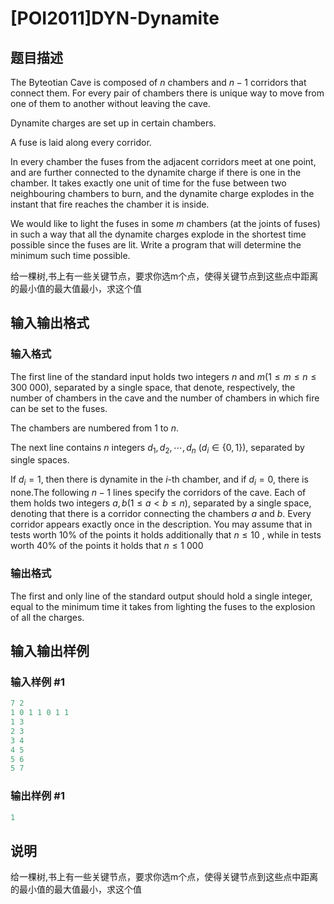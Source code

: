 # [POI2011]DYN-Dynamite

## 题目描述

The Byteotian Cave is composed of $n$ chambers and $n-1$ corridors that connect them. For every pair of chambers there is unique way to move from one of them to another without leaving the cave.

Dynamite charges are set up in certain chambers.

A fuse is laid along every corridor.

In every chamber the fuses from the adjacent corridors meet at one point, and are further connected to the dynamite charge if there is one in the chamber. It takes exactly one unit of time for the fuse between two neighbouring chambers to burn, and the dynamite charge explodes in the instant that fire reaches the chamber it is inside.

We would like to light the fuses in some $m$ chambers (at the joints of fuses) in such a way that all the dynamite charges explode in the shortest time possible since the fuses are lit. Write a program that will determine the minimum such time possible.

给一棵树,书上有一些关键节点，要求你选m个点，使得关键节点到这些点中距离的最小值的最大值最小，求这个值

## 输入输出格式

### 输入格式

The first line of the standard input holds two integers $n$ and $m$($1\le m\le n\le 300\ 000$), separated by a single space, that denote, respectively, the number of chambers in the cave and the number of chambers in which fire can be set to the fuses.

The chambers are numbered from 1 to $n$.

The next line contains $n$ integers $d_1,d_2,\cdots,d_n$ ($d_i\in \{0,1\}$), separated by single spaces.

If $d_i=1$, then there is dynamite in the $i$-th chamber, and if $d_i=0$, there is none.The following $n-1$ lines specify the corridors of the cave. Each of them holds two integers $a,b$($1\le a<b\le n$), separated by a single space, denoting that there is a corridor connecting the chambers $a$ and $b$. Every corridor appears exactly once in the description. You may assume that in tests worth 10% of the points it holds additionally that $n\le 10$ , while in tests worth 40% of the points it holds that $n\le 1\ 000$ 

### 输出格式

The first and only line of the standard output should hold a single integer, equal to the minimum time it takes from lighting the fuses to the explosion of all the charges.

## 输入输出样例

### 输入样例 #1

```cpp
7 2
1 0 1 1 0 1 1
1 3
2 3
3 4
4 5
5 6
5 7
```


### 输出样例 #1

```cpp
1

```
## 说明

给一棵树,书上有一些关键节点，要求你选m个点，使得关键节点到这些点中距离的最小值的最大值最小，求这个值

